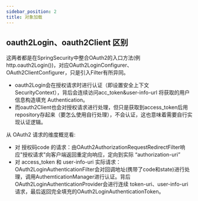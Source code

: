 ```yaml
---
sidebar_position: 2
title: 对象加载
---
```


## oauth2Login、oauth2Client 区别


这两者都是在SpringSecurity中整合OAuth2的入口方法(例http.oauth2Login())，对应OAuth2LoginConfigurer、OAuth2ClientConfigurer，只是引入Filter有所异同。

- oauth2Login会在授权请求时进行认证（即设置安全上下文SecurityContext），背后会连续访问acc_token&user-info-url 将获取的用户信息构造填充 Authentication。
- 而oauth2Client也会对授权请求进行处理，但只是获取到access_token后用repository存起来（要怎么使用自行处理），不会认证，这也意味着需要自行实现认证逻辑。

从 OAuth2 请求的维度概览看:

- 对 授权码code 的请求：由OAuth2AuthorizationRequestRedirectFilter响应"授权请求"向客户端返回重定向响应，定向到实际 “authorization-uri”
- 对 access_token 和 user-info-uri 实际请求：OAuth2LoginAuthenticationFilter会对回调地址(携带了code和state)进行处理，调用AuthemticationManager进行认证。背后OAuth2LoginAuthenticationProvider会进行连续 token-uri、user-info-uri 请求，最后返回完全填充的OAuth2LoginAuthenticationToken。


